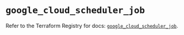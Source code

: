 # `google_cloud_scheduler_job`

Refer to the Terraform Registry for docs: [`google_cloud_scheduler_job`](https://registry.terraform.io/providers/hashicorp/google/5.21.0/docs/resources/cloud_scheduler_job).
